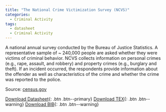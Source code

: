 ```yaml
---
title: "The National Crime Victimization Survey (NCVS)"
categories:
  - Criminal Activity
tags:
  - datasheet
  - Criminal Activity
---
```


A national annual survey conducted by the Bureau of Justice Statistics. A representative sample of ~ 240,000 people are asked whether they were victims of criminal behavior.  NCVS collects information on personal crimes (e.g., rape, assault, and robbery) and property crimes (e.g., burglary and theft). If an incident occurred, the respondents provide information about the offender as well as characteristics of the crime and whether the crime was reported to the police. 

Source: [census.gov](https://www.census.gov/programs-surveys/ncvs.html)

[Download Datasheet](/assets/Datasheets/NCVS.pdf){: .btn .btn--primary}
[Download TEX](/assets/Datasheets_Source/NCVS_datasheet.tex){: .btn .btn--warning}
[Download BIB](/assets/Datasheets_Source/NCVS.bib){: .btn .btn--warning}